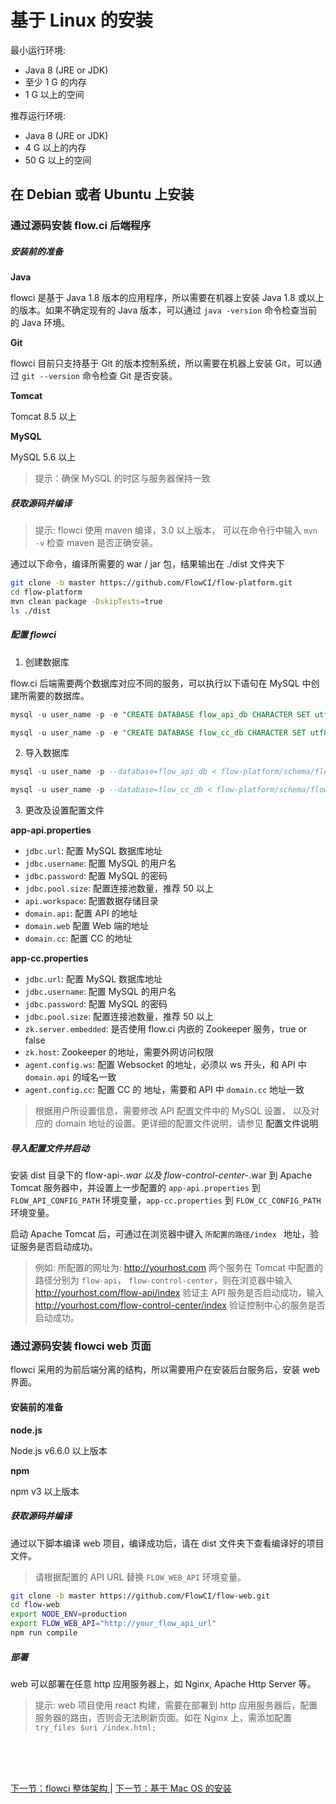 # 基于 Linux 的安装

最小运行环境:

- Java 8 (JRE or JDK)
- 至少 1 G 的内存
- 1 G 以上的空间

推荐运行环境: 

- Java 8 (JRE or JDK)
- 4 G 以上的内存
- 50 G 以上的空间

## 在 Debian 或者 Ubuntu 上安装

### 通过源码安装 flow.ci 后端程序

##### 安装前的准备

**Java**

flowci 是基于 Java 1.8 版本的应用程序，所以需要在机器上安装 Java 1.8 或以上的版本。如果不确定现有的 Java 版本，可以通过 `java -version` 命令检查当前的 Java 环境。

**Git**

flowci 目前只支持基于 Git 的版本控制系统，所以需要在机器上安装 Git，可以通过 `git --version` 命令检查 Git 是否安装。

**Tomcat**

Tomcat 8.5 以上

**MySQL**

MySQL 5.6 以上
> 提示：确保 MySQL 的时区与服务器保持一致


##### 获取源码并编译

> 提示: flowci 使用 maven 编译，3.0 以上版本， 可以在命令行中输入 `mvn -v` 检查 maven 是否正确安装。

  通过以下命令，编译所需要的 war / jar 包，结果输出在 ./dist 文件夹下

  ```bash
git clone -b master https://github.com/FlowCI/flow-platform.git
cd flow-platform
mvn clean package -DskipTests=true
ls ./dist
  ```

##### 配置 flowci

1. 创建数据库

  flow.ci 后端需要两个数据库对应不同的服务，可以执行以下语句在 MySQL 中创建所需要的数据库。

  ```sql
  mysql -u user_name -p -e "CREATE DATABASE flow_api_db CHARACTER SET utf8 COLLATE utf8_bin;"

  mysql -u user_name -p -e "CREATE DATABASE flow_cc_db CHARACTER SET utf8 COLLATE utf8_bin;"
```

2. 导入数据库

  ```sql
  mysql -u user_name -p --database=flow_api_db < flow-platform/schema/flow_api_db.sql

  mysql -u user_name -p --database=flow_cc_db < flow-platform/schema/flow_cc_db.sql
```

3. 更改及设置配置文件

  **app-api.properties**
  
  - `jdbc.url`: 配置 MySQL 数据库地址
  - `jdbc.username`: 配置 MySQL 的用户名
  - `jdbc.password`: 配置 MySQL 的密码
  - `jdbc.pool.size`: 配置连接池数量，推荐 50 以上
  - `api.workspace`: 配置数据存储目录
  - `domain.api`: 配置 API 的地址
  - `domain.web` 配置 Web 端的地址
  - `domain.cc`: 配置 CC 的地址
   
  **app-cc.properties**
  
  - `jdbc.url`: 配置 MySQL 数据库地址
  - `jdbc.username`: 配置 MySQL 的用户名
  - `jdbc.password`: 配置 MySQL 的密码
  - `jdbc.pool.size`: 配置连接池数量，推荐 50 以上
  - `zk.server.embedded`: 是否使用 flow.ci 内嵌的 Zookeeper 服务，true or false
  - `zk.host`:  Zookeeper 的地址，需要外网访问权限
  - `agent.config.ws`: 配置 Websocket 的地址，必须以 ws 开头，和 API 中 `domain.api` 的域名一致
  - `agent.config.cc`: 配置 CC 的 地址，需要和 API 中 `domain.cc` 地址一致

  > 根据用户所设置信息，需要修改 API 配置文件中的 MySQL 设置， 以及对应的 domain 地址的设置。更详细的配置文件说明，请参见 <a>配置文件说明</a>

##### 导入配置文件并启动
 
安装 dist 目录下的 flow-api-*.war 以及 flow-control-center-*.war 到 Apache Tomcat 服务器中，并设置上一步配置的 `app-api.properties` 到 `FLOW_API_CONFIG_PATH` 环境变量，`app-cc.properties` 到 `FLOW_CC_CONFIG_PATH` 环境变量。

启动 Apache Tomcat 后，可通过在浏览器中键入 `所配置的路径/index ` 地址，验证服务是否启动成功。

> 例如: 所配置的网址为: http://yourhost.com
> 两个服务在 Tomcat 中配置的路径分别为 `flow-api`， `flow-control-center`，则在浏览器中输入 http://yourhost.com/flow-api/index 验证主 API 服务是否启动成功，输入 http://yourhost.com/flow-control-center/index 验证控制中心的服务是否启动成功。


### 通过源码安装 flowci web 页面

flowci 采用的为前后端分离的结构，所以需要用户在安装后台服务后，安装 web 界面。

#### 安装前的准备

**node.js**

Node.js v6.6.0 以上版本

**npm**

npm v3 以上版本


##### 获取源码并编译

通过以下脚本编译 web 项目，编译成功后，请在 dist 文件夹下查看编译好的项目文件。

> 请根据配置的 API URL 替换 `FLOW_WEB_API` 环境变量。

```bash
git clone -b master https://github.com/FlowCI/flow-web.git
cd flow-web
export NODE_ENV=production
export FLOW_WEB_API="http://your_flow_api_url"
npm run compile
```

##### 部署

web 可以部署在任意 http 应用服务器上，如 Nginx, Apache Http Server 等。
> 提示: web 项目使用 react 构建，需要在部署到 http 应用服务器后，配置服务器的路由，否则会无法刷新页面。如在 Nginx 上，需添加配置 `try_files $uri /index.html;`


<br/><br/><br/>

<div id="bom">
<a href="./intro_framework.md">下一节：flowci 整体架构 </a> | 
<a href="./cf_osx.md">下一节：基于 Mac OS 的安装 </a>
</div>

<link rel="stylesheet" rev="stylesheet" href="flow.css" type="text/css"/> 